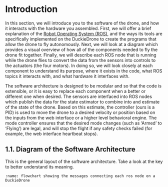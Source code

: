 # Introduction
In this section, we will introduce you to the software of the drone, and how it interacts with the hardware you assembled. First, we will offer a brief explanation of the [Robot Operating System (ROS)](https://www.ros.org/), and the ways its tools are specifically implemented on the DuckieDrone to create the programs that allow the drone to fly autonomously. Next, we will look at a diagram which provides a visual overview of how all of the components needed to fly the drone fit together. Finally, we will describe each ROS node that is running while the drone flies to convert the data from the sensors into controls to the actuators (the four motors). In doing so, we will look closely at each component to understand its purpose, where it exists in the code, what ROS topics it interacts with, and what hardware it interfaces with.

The software architecture is designed to be modular and so that the code is extensible, or it is easy to replace each component when a better or different one when desired. The sensors are interfaced into ROS nodes which publish the data for the state estimator to combine into and estimate of the state of the drone. Based on this estimate, the controller (ours is a PID) is used to move the drone to a desired velocity or position based on the inputs from the web interface or a higher level behavioral engine. The mode controller ensures that the desired mode changes (such as ‘Armed’ to ‘Flying’) are legal, and will stop the flight if any safety checks failed (for example, the web interface heartbeat stops).

## 1.1. Diagram of the Software Architecture
This is the general layout of the software architecture. Take a look at the key to better understand its meaning.

```{figure} ../_images/software-architecture/software-architecture-diagram.png
:name: flowchart showing the messages connecting each ros node on a DuckieDrone
```